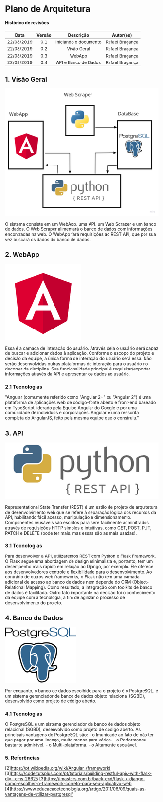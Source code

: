 # Plano de Arquitetura

#### Histórico de revisões
|   Data   |  Versão  |        Descrição       |          Autor(es)          |
|:--------:|:--------:|:----------------------:|:---------------------------:|
|22/08/2019|   0.1    | Iniciando o documento       |  Rafael Bragança   |
|22/08/2019|   0.2    | Visão Geral       |  Rafael Bragança   |
|22/08/2019|   0.3    | WebApp      |  Rafael Bragança   |
|22/08/2019|   0.4    | API e Banco de Dados       |  Rafael Bragança   |

## 1. Visão Geral
[![VisaoGeral](img/arquitetura.jpg)](img/arquitetura.jpg)

O sistema consiste em um WebApp, uma API, um Web Scraper e um banco de dados. O Web Scraper alimentará o banco de dados com informações encontradas
na web. O WebApp fará requisições ao REST API, que por sua vez buscará os dados do banco de dados.



## 2. WebApp

[![WebApp](img/angular.png)](img/angular.png)

Essa é a camada de interação do usuário. Através dela o usuário será capaz de buscar e adicionar dados à aplicação. Conforme o escopo do projeto e decisão da equipe, a única forma de interação do usuário será essa. Não serão desenvolvidas outras plataformas de interação para o usuário no decorrer da disciplina. Sua funcionalidade principal é requisitar/exportar informações através da  API e apresentar os dados ao usuário.

### 2.1 Tecnologias

"Angular (comumente referido como "Angular 2+" ou "Angular 2") é uma plataforma de aplicações web de código-fonte aberto e front-end baseado em TypeScript liderado pela Equipe Angular do Google e por uma comunidade de indivíduos e corporações. Angular é uma reescrita completa do AngularJS, feito pela mesma equipe que o construiu."



## 3. API

[![API](img/pythonrest.png)](img/pythonrest.png)

Representational State Transfer (REST) é um estilo de projeto de arquitetura de desenvolvimento web que se refere à separação lógica dos recursos da API, habilitando fácil acesso, manipulação e dimensionamento. Componentes reusáveis são escritos para sere facilmente adminitrados através de requisições HTTP simples e intuitivas, como GET, POST, PUT, PATCH e DELETE (pode ter mais, mas essas são as mais usadas).



### 3.1 Tecnologias

Para desenvolver a API, utilizaremos REST com Python e Flask Framework. O Flask segue uma abordagem de design minimalista e, portanto, tem um desempenho mais rápido em relação ao Django, por exemplo. Ele oferece aos desenvolvedores controle e flexibilidade para o desenvolvimento. Ao contrário de outros web frameworks, o Flask não tem uma camada adicional de acesso ao banco de dados nem depende do ORM (Object-Relational Mapping). Como resultado, a integração com toolkits de banco de dados é facilitada. Outro fato importante na decisão foi o conhecimento da equipe com a tecnologia, a fim de agilizar o processo de desenvolvimento do projeto.



## 4. Banco de Dados

[![BancoDeDados](img/postgresql.png)](img/postgresql.png)

Por enquanto, o banco de dados escolhido para o projeto é o PostgreSQL. é um sistema gerenciador de banco de dados objeto relacional (SGBD), desenvolvido como projeto de código aberto.

### 4.1 Tecnologias

O PostgreSQL é um sistema gerenciador de banco de dados objeto relacional (SGBD), desenvolvido como projeto de código aberto. As principais vantagens do PostgreSQL são:
    - o Imunidade ao fato de não ter que pagar por uma licença, muito menos para várias.
    - o Performance bastante admirável.
    - o Multi-plataforma.
    - o Altamente escalável.



### 5. Referências

[2]https://pt.wikipedia.org/wiki/Angular_(framework)
[3]https://code.tutsplus.com/pt/tutorials/building-restful-apis-with-flask-diy--cms-26625
[3]https://imasters.com.br/back-end/flask-x-django-como-escolher-o-framework-correto-para-seu-aplicativo-web
[4]https://www.educacaoetecnologia.org/artigo/2011/06/09/quais-as-vantagens-de-utilizar-postgresql/
